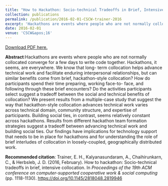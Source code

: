 ```yaml
---
title: "How to Hackathon: Socio-technical Tradeoffs in Brief, Intensive Collocation"
collection: publications
permalink: /publication/2016-02-01-CSCW-trainer-2016
excerpt: 'Hackathons are events where people who are not normally collocated converge for a few days to write code together. Hackathons, it seems, are everywhere. We know that long- term collocation helps advance technical work and facilitate enduring interpersonal relationships, but can similar benefits come from brief, hackathon-style collocation? How do participants spend their time preparing, working face-to- face, and following through these brief encounters? Do the activities participants select suggest a tradeoff between the social and technical benefits of collocation? We present results from a multiple-case study that suggest the way that hackathon-style collocation advances technical work varies across technical domain, community structure, and expertise of participants. Building social ties, in contrast, seems relatively constant across hackathons. Results from different hackathon team formation strategies suggest a tradeoff between advancing technical work and building social ties. Our findings have implications for technology support that needs to be in place for hackathons and for understanding the role of brief interludes of collocation in loosely-coupled, geographically distributed work.'
date: 2016-02-01
venue: 'CSCW&apos;16'
---
```

[Download PDF here.](http://eipapa.github.io/hackathon-planning-kit/files/CSCW-trainer-2016.pdf)

**Abstract**:Hackathons are events where people who are not normally collocated converge for a few days to write code together. Hackathons, it seems, are everywhere. We know that long- term collocation helps advance technical work and facilitate enduring interpersonal relationships, but can similar benefits come from brief, hackathon-style collocation? How do participants spend their time preparing, working face-to- face, and following through these brief encounters? Do the activities participants select suggest a tradeoff between the social and technical benefits of collocation? We present results from a multiple-case study that suggest the way that hackathon-style collocation advances technical work varies across technical domain, community structure, and expertise of participants. Building social ties, in contrast, seems relatively constant across hackathons. Results from different hackathon team formation strategies suggest a tradeoff between advancing technical work and building social ties. Our findings have implications for technology support that needs to be in place for hackathons and for understanding the role of brief interludes of collocation in loosely-coupled, geographically distributed work.

**Recommended citation**: Trainer, E. H., Kalyanasundaram, A., Chaihirunkarn, C., & Herbsleb, J. D. (2016, February). How to hackathon: Socio-technical tradeoffs in brief, intensive collocation. In <i>Proceedings of the 19th ACM conference on computer-supported cooperative work & social computing</i> (pp. 1118-1130). https://doi.org/10.1145/2818048.2819946